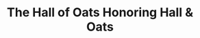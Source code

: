 ---
pid: RS379
title: The Hall of Oats Honoring Hall & Oats
location_transcription: 16th + Waverly
zipcode: '19146'
outside_phl: 
neighborhood: Graduate Hospital,Naval Square,Southwest Center City
age: '47'
age_range: 40-49
instagram: 
image_file_name: RS_379.jpg
proposal_transcription: |-
  The Hall of Oats
  Oats of bronze
  Private eyes

  Yearly procession down the Hall of Oats every fall in Philadelphia In honor of two great Philadelphians + their timeless tunes
topic: Culture,History,Music,Philadelphia
topic_summary: 0, 0, 0, 0
type: Interactive,Space,Walkway,Performance,Parade,Street
keywords_other: Hall and Oates, Music
credit: P.T.
image_labels: 
twitter: 
facebook: 
permalink: "/monuments/rs379/"
layout: item-page
---